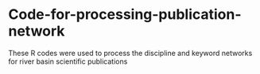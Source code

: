 # Code-for-processing-publication-network
These R codes were used to process the discipline and keyword networks for river basin scientific publications
